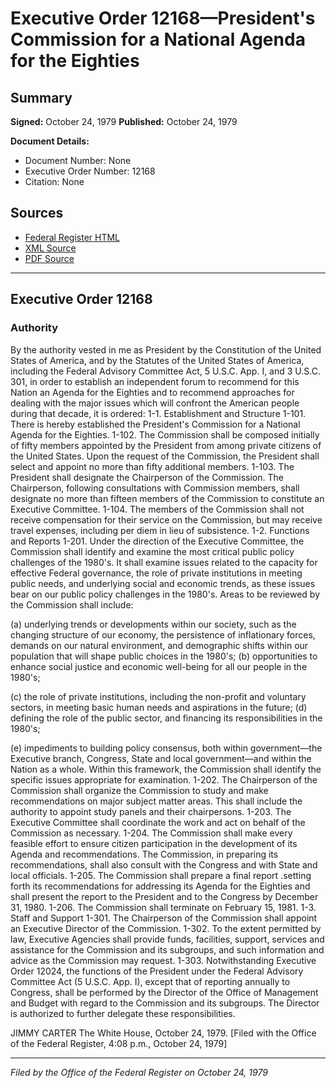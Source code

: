 # Executive Order 12168—President's Commission for a National Agenda for the Eighties

## Summary

**Signed:** October 24, 1979
**Published:** October 24, 1979

**Document Details:**
- Document Number: None
- Executive Order Number: 12168
- Citation: None

## Sources
- [Federal Register HTML](https://www.presidency.ucsb.edu/documents/executive-order-12168-presidents-commission-for-national-agenda-for-the-eighties)
- [XML Source](None)
- [PDF Source](None)

---

## Executive Order 12168

### Authority

By the authority vested in me as President by the Constitution of the United States of America, and by the Statutes of the United States of America, including the Federal Advisory Committee Act, 5 U.S.C. App. I, and 3 U.S.C. 301, in order to establish an independent forum to recommend for this Nation an Agenda for the Eighties and to recommend approaches for dealing with the major issues which will confront the American people during that decade, it is ordered:
1-1. Establishment and Structure
1-101. There is hereby established the President's Commission for a National Agenda for the Eighties.
1-102. The Commission shall be composed initially of fifty members appointed by the President from among private citizens of the United States. Upon the request of the Commission, the President shall select and appoint no more than fifty additional members.
1-103. The President shall designate the Chairperson of the Commission. The Chairperson, following consultations with Commission members, shall designate no more than fifteen members of the Commission to constitute an Executive Committee.
1-104. The members of the Commission shall not receive compensation for their service on the Commission, but may receive travel expenses, including per diem in lieu of subsistence.
1-2. Functions and Reports
1-201. Under the direction of the Executive Committee, the Commission shall identify and examine the most critical public policy challenges of the 1980's. It shall examine issues related to the capacity for effective Federal governance, the role of private institutions in meeting public needs, and underlying social and economic trends, as these issues bear on our public policy challenges in the 1980's. Areas to be reviewed by the Commission shall include:

(a) underlying trends or developments within our society, such as the changing structure of our economy, the persistence of inflationary forces, demands on our natural environment, and demographic shifts within our population that will shape public choices in the 1980's;
(b) opportunities to enhance social justice and economic well-being for all our people in the 1980's;

(c) the role of private institutions, including the non-profit and voluntary sectors, in meeting basic human needs and aspirations in the future;
(d) defining the role of the public sector, and financing its responsibilities in the 1980's;

(e) impediments to building policy consensus, both within government—the Executive branch, Congress, State and local government—and within the Nation as a whole.
Within this framework, the Commission shall identify the specific issues appropriate for examination.
1-202. The Chairperson of the Commission shall organize the Commission to study and make recommendations on major subject matter areas. This shall include the authority to appoint study panels and their chairpersons.
1-203. The Executive Committee shall coordinate the work and act on behalf of the Commission as necessary.
1-204. The Commission shall make every feasible effort to ensure citizen participation in the development of its Agenda and recommendations. The Commission, in preparing its recommendations, shall also consult with the Congress and with State and local officials.
1-205. The Commission shall prepare a final report .setting forth its recommendations for addressing its Agenda for the Eighties and shall present the report to the President and to the Congress by December 31, 1980.
1-206. The Commission shall terminate on February 15, 1981.
1-3. Staff and Support
1-301. The Chairperson of the Commission shall appoint an Executive Director of the Commission.
1-302. To the extent permitted by law, Executive Agencies shall provide funds, facilities, support, services and assistance for the Commission and its subgroups, and such information and advice as the Commission may request.
1-303. Notwithstanding Executive Order 12024, the functions of the President under the Federal Advisory Committee Act (5 U.S.C. App. I), except that of reporting annually to Congress, shall be performed by the Director of the Office of Management and Budget with regard to the Commission and its subgroups. The Director is authorized to further delegate these responsibilities.

JIMMY CARTER
The White House,
October 24, 1979.
[Filed with the Office of the Federal Register, 4:08 p.m., October 24, 1979]

---

*Filed by the Office of the Federal Register on October 24, 1979*
